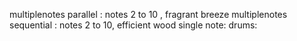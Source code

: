 multiplenotes  parallel : notes 2 to 10 , fragrant breeze
multiplenotes  sequential : notes 2 to 10, efficient wood
single note: 
drums:

